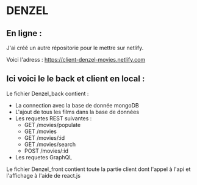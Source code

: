 # DENZEL

## En ligne :
J'ai créé un autre répositorie pour le mettre sur netlify.

Voici l'adress : https://client-denzel-movies.netlify.com

## Ici voici le le back et client en local  :
Le fichier Denzel_back contient :
- La connection avec la base de donnée mongoDB
- L'ajout de tous les films dans la base de données
- Les requetes REST suivantes :
  - GET /movies/populate
  - GET /movies
  - GET /movies/:id
  - GET /movies/search
  - POST /movies/:id
- Les requetes GraphQL 

Le fichier Denzel_front contient toute la partie client dont l'appel à l'api et l'affichage à l'aide de react.js
